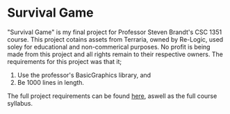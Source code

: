 # Survival Game

"Survival Game" is my final project for Professor Steven Brandt's CSC 1351 course. 
This project cotains assets from Terraria, owned by Re-Logic, used soley for educational and non-commerical purposes. No profit is being made from this project and all rights remain to their respective owners.
The requirements for this project was that it;

1. Use the professor's BasicGraphics library, and
2. Be 1000 lines in length.

The full project requirements can be found [here](https://www.cct.lsu.edu/~sbrandt/csc1351/), aswell as the full course syllabus.
